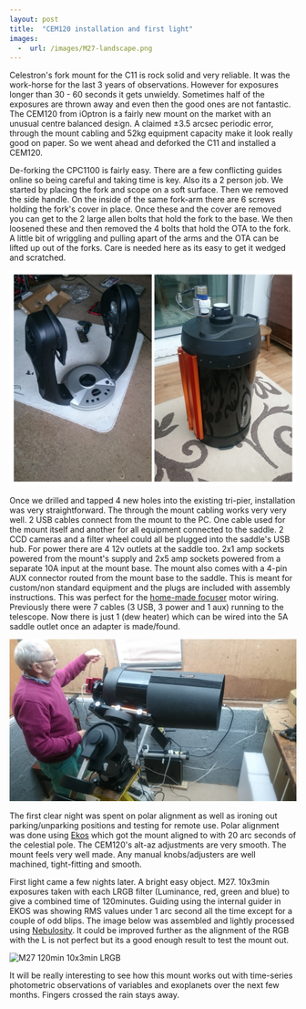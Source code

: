 ```yaml
---
layout: post
title:  "CEM120 installation and first light"
images: 
  -  url: /images/M27-landscape.png
---
```


Celestron's fork mount for the C11 is rock solid and very reliable. It was the work-horse for the last 3 years of observations. However for exposures longer than 30 - 60 seconds it gets unwieldy. Sometimes half of the exposures are thrown away and even then the good ones are not fantastic. The CEM120 from iOptron is a fairly new mount on the market with an unusual centre balanced design. A claimed ±3.5 arcsec periodic error, through the mount cabling and 52kg equipment capacity make it look really good on paper. So we went ahead and deforked the C11 and installed a CEM120.

De-forking the CPC1100 is fairly easy. There are a few conflicting guides online so being careful and taking time is key. Also its a 2 person job. We started by placing the fork and scope on a soft surface. Then we removed the side handle. On the inside of the same fork-arm there are 6 screws holding the fork's cover in place. Once these and the cover are removed you can get to the 2 large allen bolts that hold the fork to the base. We then loosened these and then removed the 4 bolts that hold the OTA to the fork. A little bit of wriggling and pulling apart of the arms and the OTA can be lifted up out of the forks. Care is needed here as its easy to get it wedged and scratched.

![deforked](/images/deforked.jpg)

Once we drilled and tapped 4 new holes into the existing tri-pier, installation was very straightforward. The through the mount cabling works very very well. 2 USB cables connect from the mount to the PC. One cable used for the mount itself and another for all equipment connected to the saddle. 2 CCD cameras and a filter wheel could all be plugged into the saddle's USB hub. For power there are 4 12v outlets at the saddle too. 2x1 amp sockets powered from the mount's supply and 2x5 amp sockets powered from a separate 10A input at the mount base. The mount also comes with a 4-pin AUX connector routed from the mount base to the saddle. This is meant for custom/non standard equipment and the plugs are included with assembly instructions. This was perfect for the [home-made focuser](https://github.com/dokeeffe/ip-focuser) motor wiring. Previously there were 7 cables (3 USB, 3 power and 1 aux) running to the telescope. Now there is just 1 (dew heater) which can be wired into the 5A saddle outlet once an adapter is made/found.

![wiring up](/images/cem120-wiring.jpg)

The first clear night was spent on polar alignment as well as ironing out parking/unparking positions and testing for remote use. Polar alignment was done using [Ekos](https://indilib.org/about/ekos/alignment-module.html) which got the mount aligned to with 20 arc seconds of the celestial pole. The CEM120's alt-az adjustments are very smooth. The mount feels very well made. Any manual knobs/adjusters are well machined, tight-fitting and smooth.

First light came a few nights later. A bright easy object. M27. 10x3min exposures taken with each LRGB filter (Luminance, red, green and blue) to give a combined time of 120minutes. Guiding using the internal guider in EKOS was showing RMS values under 1 arc second all the time except for a couple of odd blips. The image below was assembled and lightly processed using [Nebulosity](http://www.stark-labs.com/nebulosity.html). It could be improved further as the alignment of the RGB with the L is not perfect but its a good enough result to test the mount out.

![M27 120min 10x3min LRGB](/images/M27-120min-10x3min-LRGB.png)

It will be really interesting to see how this mount works out with time-series photometric observations of variables and exoplanets over the next few months. Fingers crossed the rain stays away.
